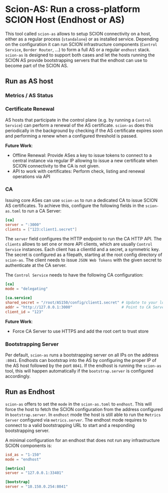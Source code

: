 # Scion-AS: Run a cross-platform SCION Host (Endhost or AS) 
This tool called `scion-as` allows to setup SCION connectivity on a host, either as a regular process (`standalone`) or as installed service. Depending on the configuration it can run SCION infrastructure components (`Control Service`, `Border Router`, ...) to form a full AS or a regular `endhost` stack. `scion-as` is designed to support both cases and let the hosts running the SCION AS provide bootstrapping servers that the endhost can use to become part of the SCION AS.

## Run as AS host

### Metrics / AS Status

### Certificate Renewal
AS hosts that participate in the control plane (e.g. by running a `Control Service`) can perform a renewal of the AS certificate. `scion-as` does this periodically in the background by checking if the AS certificate expires soon and performing a renew when a configured threshold is passed. 

**Future Work**:
- Offline Renewal: Provide ASes a key to issue tokens to connect to a central instance via regular IP allowing to issue a new certificate when SCION connectivity to the CA is not given.
- API to work with certificates: Perform check, listing and renewal operations via API

### CA 
Issuing core ASes can use `scion-as` to run a dedicated CA to issue SCION AS certificates. To achieve this, configure the following fields in the `scion-as.toml` to run a CA Server:

```toml
[ca]
server = ":3000"
clients = ["123:client1.secret"]
```

The `server` field configures the HTTP endpoint to run the CA HTTP API. The `clients` allows to set one or more API clients, which are usually `Control Service` instances. Each client has a clientId and a secret, a symmetric key. The secret is configured as a filepath, starting at the root config directory of `scion-as`. The client needs to issue `JSON Web Tokens` with the given secret to authenticate at the CA server.

The `Control Service` needs to have the following CA configuration:
```toml
[ca]
mode = "delegating"

[ca.service]
shared_secret = "/root/AS150/config/client1.secret" # Update to your location
addr = "http://127.0.0.1:3000"                      # Point to CA Server
client_id = "123"
```

**Future Work**:
- Force CA Server to use HTTPS and add the root cert to trust store

### Bootstrapping Server
Per default, `scion-as` runs a bootstrapping server on all IPs on the address `:8041`. Endhosts can bootstrap into the AS by configuring the proper IP of the AS host followed by the port `8041`. If the endhost is running the `scion-as` tool, this will happen automatically if the `bootstrap.server` is configured accordingly.

## Run as Endhost
`scion-as` offers to set the `mode` in the `scion-as.toml` to `endhost`. This will force the host to fetch the SCION configuration from the address configured in `bootstrap.server`. In `endhost` mode the host is still able to run the `Metrics Server` configured via `metrics.server`. The endhost mode requires to connect to a valid bootstrapping URL to start and a responding bootstrapping server.

A minimal configuration for an endhost that does not run any infrastructure SCION components is:

```toml
isd_as = "1-150"
mode = "endhost"

[metrics]
server = "127.0.0.1:33401"

[bootstrap]
server = "10.150.0.254:8041"
```
